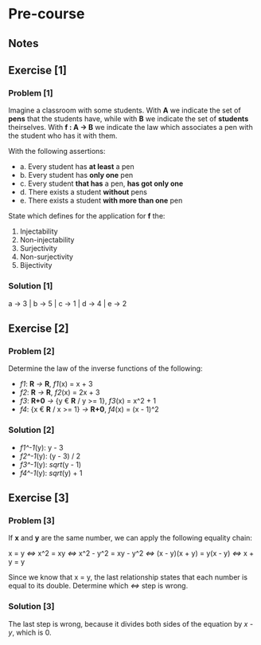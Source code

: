 # Pre-course

## Notes

## Exercise [1]

### Problem [1]

Imagine a classroom with some students. With **A** we indicate the set of **pens** that the students have, while with **B** we indicate the set of **students** theirselves. With **f : A -> B** we indicate the law which associates a pen with the student who has it with them.

With the following assertions:

- a. Every student has **at least** a pen
- b. Every student has **only one** pen
- c. Every student **that has** a pen, **has got only one**
- d. There exists a student **without** pens
- e. There exists a student **with more than one** pen

State which defines for the application for **f** the:

1. Injectability
2. Non-injectability
3. Surjectivity
4. Non-surjectivity
5. Bijectivity

### Solution [1]

a -> 3 |
b -> 5 |
c -> 1 |
d -> 4 |
e -> 2

## Exercise [2]

### Problem [2]

Determine the law of the inverse functions of the following:

- *f1*: **R** *->* **R**, *f1*(x) = x + 3
- *f2*: **R** *->* **R**, *f2*(x) = 2x + 3
- *f3*: **R+0** *->* {y € **R** / y >= 1}, *f3*(x) = x^2 + 1
- *f4*: {x € **R** / x >= 1} *->* **R+0**, *f4*(x) = (x - 1)^2

### Solution [2]

- *f1^-1*(y): y - 3
- *f2^-1*(y): (y - 3) / 2
- *f3^-1*(y): *sqrt*(y - 1)
- *f4^-1*(y): *sqrt*(y) + 1

## Exercise [3]

### Problem [3]

If **x** and **y** are the same number, we can apply the following equality chain:

x = y *<=>* x^2 = xy *<=>* x^2 - y^2 = xy - y^2 *<=>* (x - y)(x + y) = y(x - y) *<=>* x + y = y

Since we know that x = y, the last relationship states that each number is equal to its double. Determine which *<=>* step is wrong.

### Solution [3]

The last step is wrong, because it divides both sides of the equation by *x - y*, which is 0.
